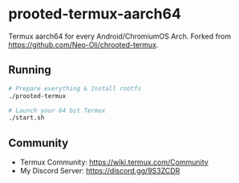 # prooted-termux-aarch64
Termux aarch64 for every Android/ChromiumOS Arch. Forked from https://github.com/Neo-Oli/chrooted-termux.

## Running
```bash
# Prepare everything & Install rootfs
./prooted-termux

# Launch your 64 bit Termux
./start.sh
```

## Community
- Termux Community: https://wiki.termux.com/Community
- My Discord Server: https://discord.gg/9S3ZCDR
